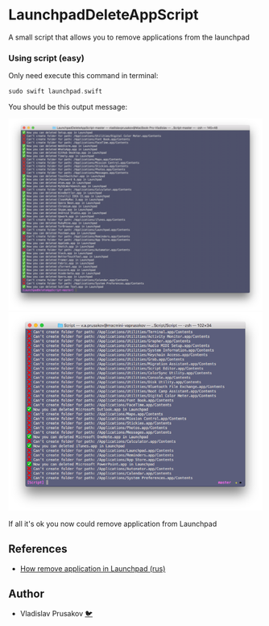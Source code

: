 # LaunchpadDeleteAppScript
A small script that allows you to remove applications from the launchpad

### Using script (easy)
Only need execute this command in terminal:
```swift
sudo swift launchpad.swift
```
You should be this output message:

![](assets/terminal_green.png)
![](assets/terminal.png)

If all it's ok you now could remove application from Launchpad

## References
- [How remove application in Launchpad (rus)](https://geektimes.ru/post/297121/)

## Author

* Vladislav Prusakov [🐦](https://www.twitter.com/spectraldragon_)


